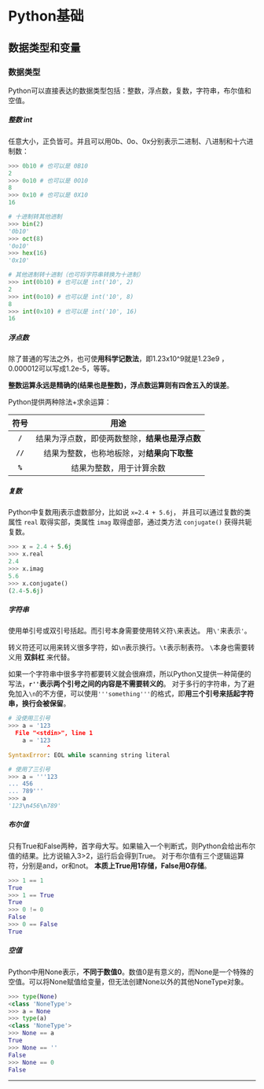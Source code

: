 # Python基础

## 数据类型和变量

### 数据类型

Python可以直接表达的数据类型包括：整数，浮点数，复数，字符串，布尔值和空值。

##### 整数 int

任意大小，正负皆可。并且可以用0b、0o、0x分别表示二进制、八进制和十六进制数：

```python
>>> 0b10 # 也可以是 0B10
2
>>> 0o10 # 也可以是 0O10
8
>>> 0x10 # 也可以是 0X10
16

# 十进制转其他进制
>>> bin(2)
'0b10'
>>> oct(8)
'0o10'
>>> hex(16)
'0x10'

# 其他进制转十进制（也可将字符串转换为十进制）
>>> int(0b10) # 也可以是 int('10', 2)
2
>>> int(0o10) # 也可以是 int('10', 8)
8
>>> int(0x10) # 也可以是 int('10', 16)
16
```

##### 浮点数

除了普通的写法之外，也可使**用科学记数法**，即1.23x10^9就是1.23e9 ，0.000012可以写成1.2e-5，等等。

**整数运算永远是精确的(结果也是整数)，浮点数运算则有四舍五入的误差**。

Python提供两种除法+求余运算：

| 符号 | 用途 |
| :-:  | :-:  |
|**`/`**|结果为浮点数，即使两数整除，**结果也是浮点数**|
|**`//`**|结果为整数，也称地板除，对**结果向下取整**|
|**`%`**|结果为整数，用于计算余数|

##### 复数

Python中复数用j表示虚数部分，比如说 `x=2.4 + 5.6j`， 并且可以通过复数的类属性 `real` 取得实部，类属性 `imag` 取得虚部，通过类方法 `conjugate()` 获得共轭复数。

```python
>>> x = 2.4 + 5.6j
>>> x.real
2.4
>>> x.imag
5.6
>>> x.conjugate()
(2.4-5.6j)
```

##### 字符串

使用单引号或双引号括起。而引号本身需要使用转义符` \ `来表达。 用` \' `来表示` ' `。

转义符还可以用来转义很多字符，如` \n `表示换行。` \t `表示制表符。 ` \ `本身也需要转义用 **双斜杠** 来代替。

如果一个字符串中很多字符都要转义就会很麻烦，所以Python又提供一种简便的写法，**` r'' `表示两个引号之间的内容是不需要转义的**。 对于多行的字符串，为了避免加入` \n `的不方便，可以使用` '''something''' `的格式，即**用三个引号来括起字符串，换行会被保留**。

```python
# 没使用三引号
>>> a = '123
  File "<stdin>", line 1
    a = '123
           ^
SyntaxError: EOL while scanning string literal

# 使用了三引号
>>> a = '''123
... 456
... 789'''
>>> a
'123\n456\n789'
```

##### 布尔值

只有True和False两种，首字母大写。如果输入一个判断式，则Python会给出布尔值的结果。比方说输入3>2，运行后会得到True。 对于布尔值有三个逻辑运算符，分别是and，or和not。 **本质上True用1存储，False用0存储**。

```python
>>> 1 == 1
True
>>> 1 == True
True
>>> 0 != 0
False
>>> 0 == False
True
```

##### 空值

Python中用None表示，**不同于数值0**。数值0是有意义的，而None是一个特殊的空值。可以将None赋值给变量，但无法创建None以外的其他NoneType对象。

```python
>>> type(None)
<class 'NoneType'>
>>> a = None
>>> type(a)
<class 'NoneType'>
>>> None == a
True
>>> None == ''
False
>>> None == 0
False
```

---
